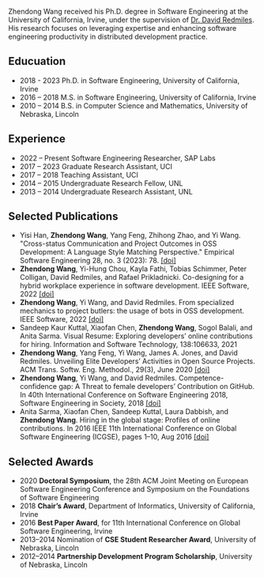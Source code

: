 Zhendong Wang received his Ph.D. degree in Software Engineering at the University of California, Irvine, under the supervision of [Dr. David Redmiles](https://redmiles.ics.uci.edu/). His research focuses on leveraging expertise and enhancing software engineering productivity in distributed development practice.

## Educuation

* 2018 - 2023   		  Ph.D. in Software Engineering, University of California, Irvine
* 2016 – 2018             M.S. in Software Engineering, University of California, Irvine
* 2010 – 2014             B.S. in Computer Science and Mathematics, University of Nebraska, Lincoln

## Experience

* 2022 – Present          Software Engineering Researcher, SAP Labs
* 2017 – 2023          	  Graduate Research Assistant, UCI
* 2017 – 2018             Teaching Assistant, UCI
* 2014 – 2015             Undergraduate Research Fellow, UNL
* 2013 – 2014             Undergraduate Research Assistant, UNL

## Selected Publications
* Yisi Han, **Zhendong Wang**, Yang Feng, Zhihong Zhao, and Yi Wang. "Cross-status Communication and Project Outcomes in OSS Development: A Language Style Matching Perspective." Empirical Software Engineering 28, no. 3 (2023): 78. [[doi]](https://doi.org/10.1007/s10664-023-10298-8)
* **Zhendong Wang**, Yi-Hung Chou, Kayla Fathi, Tobias Schimmer, Peter Colligan,
David Redmiles, and Rafael Prikladnicki. Co-designing for a hybrid workplace
experience in software development. IEEE Software, 2022 [[doi]](https://doi.org/10.1109/MS.2022.3229894)
* **Zhendong Wang**, Yi Wang, and David Redmiles. From specialized mechanics to
project butlers: the usage of bots in OSS development. IEEE Software, 2022 [[doi]](https://doi.org/10.1109/MS.2022.3180297)
* Sandeep Kaur Kuttal, Xiaofan Chen, **Zhendong Wang**, Sogol Balali, and Anita
Sarma. Visual Resume: Exploring developers’ online contributions for hiring. Information and Software Technology, 138:106633, 2021
* **Zhendong Wang**, Yang Feng, Yi Wang, James A. Jones, and David Redmiles.
Unveiling Elite Developers’ Activities in Open Source Projects. ACM Trans. Softw.
Eng. Methodol., 29(3), June 2020 [[doi]](https://doi.org/10.1145/3387111)
* **Zhendong Wang**, Yi Wang, and David Redmiles. Competence-confidence gap:
A Threat to female developers’ Contribution on GitHub. In 40th International
Conference on Software Engineering 2018, Software Engineering in Society, 2018 [[doi]](https://doi.org/10.1145/3183428.3183437)
* Anita Sarma, Xiaofan Chen, Sandeep Kuttal, Laura Dabbish, and **Zhendong
Wang**. Hiring in the global stage: Profiles of online contributions. In 2016 IEEE
11th International Conference on Global Software Engineering (ICGSE), pages
1–10, Aug 2016 [[doi]](https://doi.org/10.1109/ICGSE.2016.35)

## Selected Awards

* 2020 **Doctoral Symposium**, the 28th ACM Joint Meeting on European Software Engineering Conference and Symposium on the Foundations of Software Engineering
* 2018 **Chair’s Award**, Department of Informatics, University of California, Irvine
* 2016 **Best Paper Award**, for 11th International Conference on Global Software Engineering, Irvine
* 2013–2014 Nomination of **CSE Student Researcher Award**, University of Nebraska, Lincoln
* 2012–2014 **Partnership Development Program Scholarship**, University of Nebraska, Lincoln
